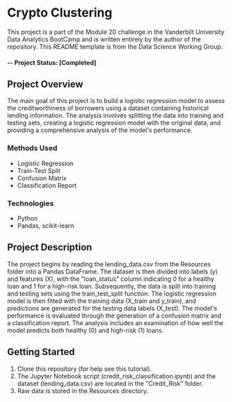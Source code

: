 # Crypto Clustering
This project is a part of the Module 20 challenge in the Vanderbilt University Data Analytics BootCamp and is written entirely by the author of the repository. This README template is from the Data Science Working Group.

#### -- Project Status: [Completed]

## Project Overview
The main goal of this project is to build a logistic regression model to assess the creditworthiness of borrowers using a dataset containing historical lending information. The analysis involves splitting the data into training and testing sets, creating a logistic regression model with the original data, and providing a comprehensive analysis of the model's performance.

### Methods Used
* Logistic Regression
* Train-Test Split
* Confusion Matrix
* Classification Report

### Technologies
* Python
* Pandas, scikit-learn

## Project Description
The project begins by reading the lending_data.csv from the Resources folder into a Pandas DataFrame. The dataset is then divided into labels (y) and features (X), with the "loan_status" column indicating 0 for a healthy loan and 1 for a high-risk loan. Subsequently, the data is split into training and testing sets using the train_test_split function. The logistic regression model is then fitted with the training data (X_train and y_train), and predictions are generated for the testing data labels (X_test). The model's performance is evaluated through the generation of a confusion matrix and a classification report. The analysis includes an examination of how well the model predicts both healthy (0) and high-risk (1) loans.

## Getting Started

1. Clone this repository (for help see this tutorial).
2. The Jupyter Notebook script (credit_risk_classification.ipynb) and the dataset (lending_data.csv) are located in the "Credit_Risk" folder.
3. Raw data is stored in the Resources directory.   
